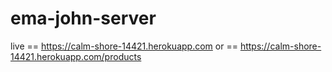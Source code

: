 # ema-john-server

live == https://calm-shore-14421.herokuapp.com
or == https://calm-shore-14421.herokuapp.com/products

